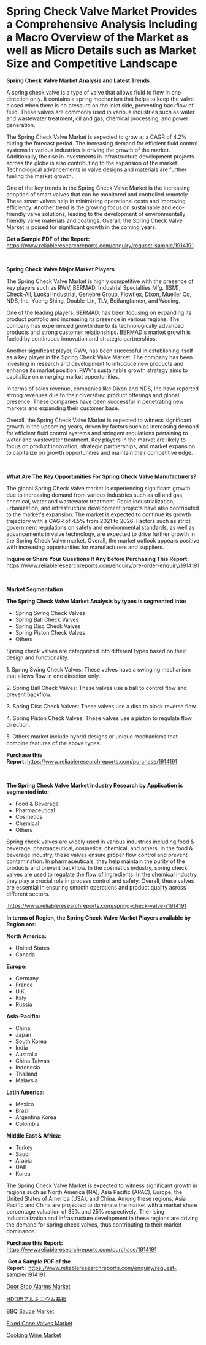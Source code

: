 <p><h1>Spring Check Valve Market Provides a Comprehensive Analysis Including a Macro Overview of the Market as well as Micro Details such as Market Size and Competitive Landscape</h1></p><p><strong>Spring Check Valve Market Analysis and Latest Trends</strong></p>
<p><p>A spring check valve is a type of valve that allows fluid to flow in one direction only. It contains a spring mechanism that helps to keep the valve closed when there is no pressure on the inlet side, preventing backflow of fluid. These valves are commonly used in various industries such as water and wastewater treatment, oil and gas, chemical processing, and power generation.</p><p>The Spring Check Valve Market is expected to grow at a CAGR of 4.2% during the forecast period. The increasing demand for efficient fluid control systems in various industries is driving the growth of the market. Additionally, the rise in investments in infrastructure development projects across the globe is also contributing to the expansion of the market. Technological advancements in valve designs and materials are further fueling the market growth.</p><p>One of the key trends in the Spring Check Valve Market is the increasing adoption of smart valves that can be monitored and controlled remotely. These smart valves help in minimizing operational costs and improving efficiency. Another trend is the growing focus on sustainable and eco-friendly valve solutions, leading to the development of environmentally friendly valve materials and coatings. Overall, the Spring Check Valve Market is poised for significant growth in the coming years.</p></p>
<p><strong>Get a Sample PDF of the Report:&nbsp;</strong> <a href="https://www.reliableresearchreports.com/enquiry/request-sample/1914191">https://www.reliableresearchreports.com/enquiry/request-sample/1914191</a></p>
<p>&nbsp;</p>
<p><strong>Spring Check Valve Major Market Players</strong></p>
<p><p>The Spring Check Valve Market is highly competitive with the presence of key players such as RWV, BERMAD, Industrial Specialties Mfg. (ISM), Check-All, Luokai Industrial, Genebre Group, Flowflex, Dixon, Mueller Co, NDS, Inc, Yueng Shing, Double-Lin, TLV, Beifangfamen, and Woding. </p><p>One of the leading players, BERMAD, has been focusing on expanding its product portfolio and increasing its presence in various regions. The company has experienced growth due to its technologically advanced products and strong customer relationships. BERMAD's market growth is fueled by continuous innovation and strategic partnerships.</p><p>Another significant player, RWV, has been successful in establishing itself as a key player in the Spring Check Valve Market. The company has been investing in research and development to introduce new products and enhance its market position. RWV's sustainable growth strategy aims to capitalize on emerging market opportunities.</p><p>In terms of sales revenue, companies like Dixon and NDS, Inc have reported strong revenues due to their diversified product offerings and global presence. These companies have been successful in penetrating new markets and expanding their customer base.</p><p>Overall, the Spring Check Valve Market is expected to witness significant growth in the upcoming years, driven by factors such as increasing demand for efficient fluid control systems and stringent regulations pertaining to water and wastewater treatment. Key players in the market are likely to focus on product innovation, strategic partnerships, and market expansion to capitalize on growth opportunities and maintain their competitive edge.</p></p>
<p>&nbsp;</p>
<p><strong>What Are The Key Opportunities For Spring Check Valve Manufacturers?</strong></p>
<p><p>The global Spring Check Valve market is experiencing significant growth due to increasing demand from various industries such as oil and gas, chemical, water and wastewater treatment. Rapid industrialization, urbanization, and infrastructure development projects have also contributed to the market's expansion. The market is expected to continue its growth trajectory with a CAGR of 4.5% from 2021 to 2026. Factors such as strict government regulations on safety and environmental standards, as well as advancements in valve technology, are expected to drive further growth in the Spring Check Valve market. Overall, the market outlook appears positive with increasing opportunities for manufacturers and suppliers.</p></p>
<p><strong>Inquire or Share Your Questions If Any Before Purchasing This Report:</strong> <a href="https://www.reliableresearchreports.com/enquiry/pre-order-enquiry/1914191">https://www.reliableresearchreports.com/enquiry/pre-order-enquiry/1914191</a></p>
<p>&nbsp;</p>
<p><strong>Market Segmentation</strong></p>
<p><strong>The Spring Check Valve Market Analysis by types is segmented into:</strong></p>
<p><ul><li>Spring Swing Check Valves</li><li>Spring Ball Check Valves</li><li>Spring Disc Check Valves</li><li>Spring Piston Check Valves</li><li>Others</li></ul></p>
<p><p>Spring check valves are categorized into different types based on their design and functionality. </p><p>1. Spring Swing Check Valves: These valves have a swinging mechanism that allows flow in one direction only.</p><p>2. Spring Ball Check Valves: These valves use a ball to control flow and prevent backflow.</p><p>3. Spring Disc Check Valves: These valves use a disc to block reverse flow.</p><p>4. Spring Piston Check Valves: These valves use a piston to regulate flow direction.</p><p>5. Others market include hybrid designs or unique mechanisms that combine features of the above types.</p></p>
<p><strong>Purchase this Report:&nbsp;</strong><a href="https://www.reliableresearchreports.com/purchase/1914191">https://www.reliableresearchreports.com/purchase/1914191</a></p>
<p>&nbsp;</p>
<p><strong>The Spring Check Valve Market Industry Research by Application is segmented into:</strong></p>
<p><ul><li>Food & Beverage</li><li>Pharmaceutical</li><li>Cosmetics</li><li>Chemical</li><li>Others</li></ul></p>
<p><p>Spring check valves are widely used in various industries including food & beverage, pharmaceutical, cosmetics, chemical, and others. In the food & beverage industry, these valves ensure proper flow control and prevent contamination. In pharmaceuticals, they help maintain the purity of the products and prevent backflow. In the cosmetics industry, spring check valves are used to regulate the flow of ingredients. In the chemical industry, they play a crucial role in process control and safety. Overall, these valves are essential in ensuring smooth operations and product quality across different sectors.</p></p>
<p><a href="https://www.reliableresearchreports.com/spring-check-valve-r1914191">&nbsp;https://www.reliableresearchreports.com/spring-check-valve-r1914191</a></p>
<p><strong>In terms of Region, the Spring Check Valve Market Players available by Region are:</strong></p>
<p>
    <p> <strong> North America: </strong>
        <ul>
            <li>United States</li>
            <li>Canada</li>
        </ul>
        </p> 
    <p> <strong> Europe: </strong>
        <ul>
            <li>Germany</li>
            <li>France</li>
            <li>U.K.</li>
            <li>Italy</li>
            <li>Russia</li>
        </ul>
        </p> 
    <p> <strong> Asia-Pacific: </strong>
        <ul>
            <li>China</li>
            <li>Japan</li>
            <li>South Korea</li>
            <li>India</li>
            <li>Australia</li>
            <li>China Taiwan</li>
            <li>Indonesia</li>
            <li>Thailand</li>
            <li>Malaysia</li>
        </ul>
        </p> 
    <p> <strong> Latin America: </strong>
        <ul>
            <li>Mexico</li>
            <li>Brazil</li>
            <li>Argentina Korea</li>
            <li>Colombia</li>
        </ul>
        </p> 
    <p> <strong> Middle East & Africa: </strong>
        <ul>
            <li>Turkey</li>
            <li>Saudi</li>
            <li>Arabia</li>
            <li>UAE</li>
            <li>Korea</li>
        </ul>
    </p>
    </p>
<p><p>The Spring Check Valve Market is expected to witness significant growth in regions such as North America (NA), Asia Pacific (APAC), Europe, the United States of America (USA), and China. Among these regions, Asia Pacific and China are projected to dominate the market with a market share percentage valuation of 35% and 25% respectively. The rising industrialization and infrastructure development in these regions are driving the demand for spring check valves, thus contributing to their market dominance.</p></p>
<p><strong>Purchase this Report: </strong><a href="https://www.reliableresearchreports.com/purchase/1914191">https://www.reliableresearchreports.com/purchase/1914191</a></p>
<p>&nbsp;<strong>Get a Sample PDF of the Report:&nbsp;&nbsp;</strong><a href="https://www.reliableresearchreports.com/enquiry/request-sample/1914191">https://www.reliableresearchreports.com/enquiry/request-sample/1914191</a></p>
<p><strong></strong></p>
<p><p><a href="https://github.com/brendafegmorris532/Market-Research-Report-List-1/blob/main/door-stop-alarms-market.md">Door Stop Alarms Market</a></p><p><a href="https://github.com/RaeJenkins1952/Market-Research-Report-List-1/blob/main/8841083157696.md">HDD用アルミニウム基板</a></p><p><a href="https://www.linkedin.com/pulse/global-bbq-sauce-market-projected-grow-cagr-380-forcasted-ph6cf">BBQ Sauce Market</a></p><p><a href="https://github.com/zcbxbnir25/Market-Research-Report-List-1/blob/main/fixed-cone-valves-market.md">Fixed Cone Valves Market</a></p><p><a href="https://www.linkedin.com/pulse/strategic-insights-global-cooking-wine-market-trends-2024--wjwfe">Cooking Wine Market</a></p></p>